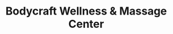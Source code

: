 ---
title: "Bodycraft Wellness & Massage Center"
url: /rockford/bodycraft-wellness-und-massage-center/
shop: Massage
---